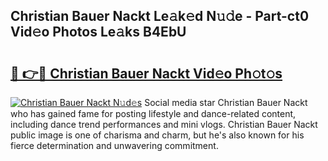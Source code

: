 ## Christian Bauer Nackt Le𝚊k𝚎d N𝚞𝚍e - Part-ct0 Vid𝚎o Photos Le𝚊ks B4EbU

# <h2><a href="http://fb7vo6.evod.top/?m=Christian+Bauer+Nackt">🔗 👉🔴 Christian Bauer Nackt Vid𝚎o Ph𝚘t𝚘s</a></h2>

[![Christian Bauer Nackt N𝚞d𝚎s](https://i.imgur.com/8V9OHl7.gif)](http://fb7vo6.evod.top/?m=Christian+Bauer+Nackt)
Social media star Christian Bauer Nackt who has gained fame for posting lifestyle and dance-related content, including dance trend performances and mini vlogs. Christian Bauer Nackt public image is one of charisma and charm, but he's also known for his fierce determination and unwavering commitment. 
